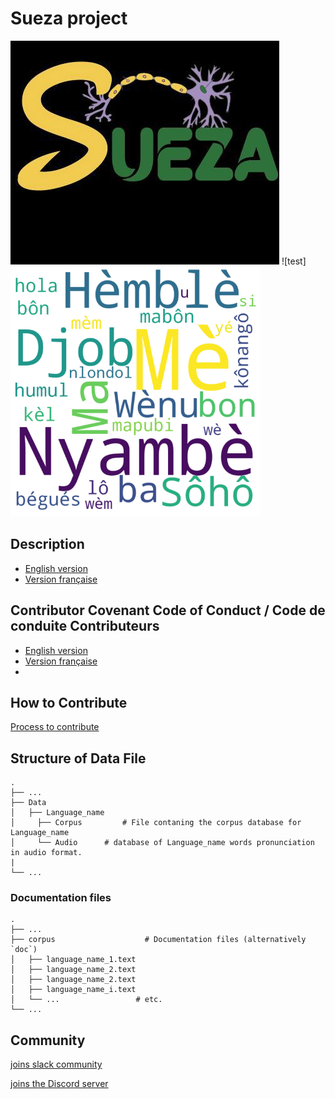 # Sueza project
![fg](./images/sueza.jpg) ![test]<img src="https://github.com/B23579/Sueza_project/blob/main/word_cloud/Bassa.png" width="400" height="400">

## Description

* [English version](./README-en.md)
* [Version française](./README-fr.md) 

## Contributor Covenant Code of Conduct / Code de conduite Contributeurs
  
* [English version](https://github.com/B23579/Sueza_project/blob/main/CODE_OF_CONDUCT-en.md)
* [Version française ](https://github.com/B23579/Sueza_project/blob/main/CODE_OF_CONDUCT-fr.md) 
*
## How to Contribute 
[Process to contribute](https://github.com/B23579/Sueza_project/blob/main/CONTRIBUTING-en.md)

## Structure of Data File
    .  
    ├── ...
    ├── Data                    
    │   ├── Language_name          
    │     ├── Corpus         # File contaning the corpus database for Language_name
    │     └── Audio      # database of Language_name words pronunciation in audio format. 
    |     
    └── ...
    
 ### Documentation files

    .
    ├── ...
    ├── corpus                    # Documentation files (alternatively `doc`)
    │   ├── language_name_1.text              
    │   ├── language_name_2.text             
    │   ├── language_name_2.text           
    │   ├── language_name_i.text           
    │   └── ...                 # etc.
    └── ...

## Community


[joins slack community](https://join.slack.com/t/suezaproject/shared_invite/zt-16inb8g5x-zlloXg1tMc6OyuCkIh6WHQ)


[joins the Discord server](https://discord.gg/dkybZNCD)




